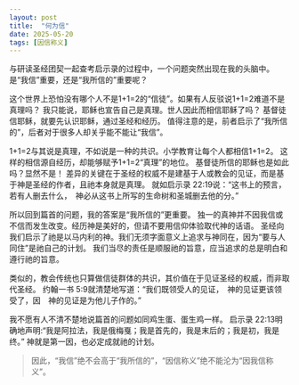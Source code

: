 ```yaml
---
layout: post
title:  "何为信"
date: 2025-05-20
tags: [因信称义]
---
```


与研读圣经团契一起查考启示录的过程中，一个问题突然出现在我的头脑中。
是“我信”重要，还是“我所信的”重要呢？

这个世界上恐怕没有哪个人不是1+1=2的“信徒”。如果有人反驳说1+1=2难道不是真理吗？
我只能说，耶稣也宣告自己是真理。世人因此而相信耶稣了吗？
基督徒信耶稣，就要先认识耶稣，通过圣经和经历。
值得注意的是，前者启示了“我所信的”，后者对于很多人却关乎能不能让“我信”。

1+1=2与其说是真理，不如说是一种的共识。小学教育让每个人都相信1+1=2。
这样的相信源自经历，却能够赋予1+1=2“真理”的地位。
基督徒所信的耶稣也是如此吗？显然不是！
差异的关键在于圣经的权威不是建基于人或教会的见证，而是基于神是圣经的作者，且祂本身就是真理。
就如启示录‬ ‭22‬:‭19‬说：“这书上的预言，若有人删去什么，　神必从这书上所写的生命树和圣城删去他的分。”

所以回到篇首的问题，我的答案是“我所信的”更重要。
独一的真神并不因我信或不信而发生改变。经历神是美好的，但请不要用信仰体验取代神的话语。
圣经向我们启示了祂是以马内利的神。我们无须字面意义上追求与神同在，因为“要与人同住”是祂自己的计划。
我们当尽的责任是顺服祂的旨意，应当追求的总是明白和遵行祂的旨意。

类似的，教会传统也只算做信徒群体的共识，其价值在于见证圣经的权威，而非取代圣经。
约翰一书‬ ‭5‬:‭9‬就清楚地写道：“我们既领受人的见证，　神的见证更该领受了，因　神的见证是为他儿子作的。”

我不愿有人不清不楚地说篇首的问题如同鸡生蛋、蛋生鸡一样。
启示录‬ ‭22‬:‭13明确地声明:“我是阿拉法，我是俄梅戛；我是首先的，我是末后的；我是初，我是终。”
神就是第一因，也必定成就祂的计划。

>因此，‭‭“我信”绝不会高于“我所信的”，“因信称义”绝不能沦为“因我信称义”。
